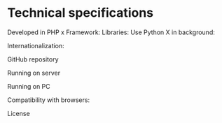 # Technical specifications

Developed in PHP x
Framework:
Libraries:
Use Python X in background:

Internationalization:

GitHub repository

Running on server

Running on PC

Compatibility with browsers:

License





